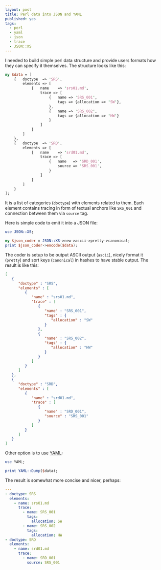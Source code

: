 ```yaml
---
layout: post
title: Perl data into JSON and YAML
published: yes
tags:
  - perl
  - yaml
  - json
  - trace
  - JSON::XS
---
```

I needed to build simple perl data structure and provide users formats how they can specify it themselves. The structure looks like this:

```perl
my $data = [
    {   doctype  => 'SRS',
        elements => [
            {   name    => 'srs01.md',
                trace => [
                    {   name => 'SRS_001',
                        tags => {allocation => 'SW'},
                    },
                    {   name => 'SRS_002',
                        tags => {allocation => 'HW'}
                    }
                ]
            }
        ]
    },
    {   doctype  => 'SRD',
        elements => [
            {   name    => 'srd01.md',
                trace => [
                    {   name   => 'SRD_001',
                        source => 'SRS_001',
                    }
                ]
            }
        ]
    }
];
```

It is a list of categories (`doctype`) with elements related to them. Each element contains tracing in form of textual anchors like `SRS_001` and connection between them via `source` tag.

Here is simple code to emit it into a JSON file:

```perl
use JSON::XS;

my $json_coder = JSON::XS->new->ascii->pretty->canonical;
print $json_coder->encode($data);
```

The coder is setup to be output ASCII output (`ascii`), nicely format it (`pretty`) and sort keys (`canonical`) in hashes to have stable output. The result is like this:

```json
[
   {
      "doctype" : "SRS",
      "elements" : [
         {
            "name" : "srs01.md",
            "trace" : [
               {
                  "name" : "SRS_001",
                  "tags" : {
                     "allocation" : "SW"
                  }
               },
               {
                  "name" : "SRS_002",
                  "tags" : {
                     "allocation" : "HW"
                  }
               }
            ]
         }
      ]
   },
   {
      "doctype" : "SRD",
      "elements" : [
         {
            "name" : "srd01.md",
            "trace" : [
               {
                  "name" : "SRD_001",
                  "source" : "SRS_001"
               }
            ]
         }
      ]
   }
]
```

Other option is to use [YAML][1]:

```perl
use YAML;

print YAML::Dump($data);
```

The result is somewhat more concise and nicer, perhaps:

```yaml
---
- doctype: SRS
  elements:
    - name: srs01.md
      trace:
        - name: SRS_001
          tags:
            allocation: SW
        - name: SRS_002
          tags:
            allocation: HW
- doctype: SRD
  elements:
    - name: srd01.md
      trace:
        - name: SRD_001
          source: SRS_001
```

[1]: https://yaml.org/